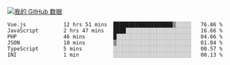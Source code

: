 [![我的 GitHub 数据](https://github-readme-stats.vercel.app/api?username=unbrain&?theme=dark)]()

<!--START_SECTION:waka-->

```text
Vue.js            12 hrs 51 mins  ███████████████████▒░░░░░   76.86 %
JavaScript        2 hrs 47 mins   ████░░░░░░░░░░░░░░░░░░░░░   16.66 %
PHP               46 mins         █░░░░░░░░░░░░░░░░░░░░░░░░   04.66 %
JSON              10 mins         ▒░░░░░░░░░░░░░░░░░░░░░░░░   01.04 %
TypeScript        5 mins          ░░░░░░░░░░░░░░░░░░░░░░░░░   00.57 %
INI               1 min           ░░░░░░░░░░░░░░░░░░░░░░░░░   00.13 %
```

<!--END_SECTION:waka-->
